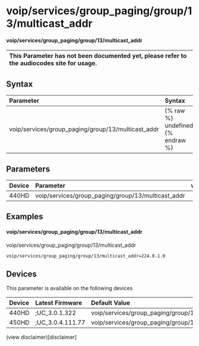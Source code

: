 ﻿---
description: voip/services/group_paging/group/13/multicast_addr
search:
    keywords: ['voip','services','group_paging','group','13','multicast_addr']
---

# voip/services/group_paging/group/13/multicast_addr

#### voip/services/group_paging/group/13/multicast_addr


| This Parameter has not been documented yet, please refer to the audiocodes site for usage.  |
| :--- |

## Syntax
| Parameter | Syntax |
| :--- | :--- |
|voip/services/group_paging/group/13/multicast_addr | {% raw %} undefined {% endraw %} |

## Parameters
|Device|Parameter|value|Description|
|:---|:---|:---|:---|
| 440HD | voip/services/group_paging/group/13/multicast_addr |  |  |

## Examples
#### voip/services/group_paging/group/13/multicast_addr

voip/services/group_paging/group/13/multicast_addr

```
voip/services/group_paging/group/13/multicast_addr=224.0.1.0
```

## Devices
This parameter is available on the following devices

| Device | Latest Firmware | Default Value |
|:---|:---|:---|
| 440HD | ;UC_3.0.1.322 | voip/services/group_paging/group/13/multicast_addr=224.0.1.0 
| 450HD | ;UC_3.0.4.111.77 | voip/services/group_paging/group/13/multicast_addr=224.0.1.0 

(view disclaimer)[disclaimer]
